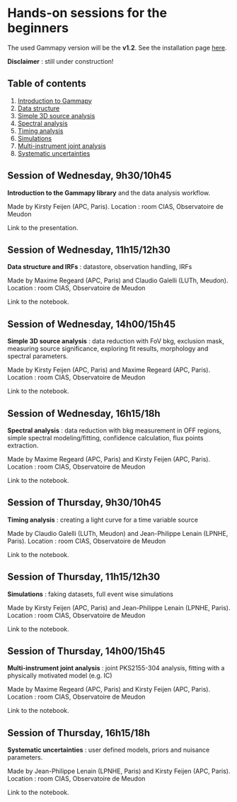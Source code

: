 # Hands-on sessions for the beginners

The used Gammapy version will be the **v1.2**. See the installation page 
[here](https://docs.gammapy.org/1.2/getting-started/install.html).

**Disclaimer** : still under construction!

## Table of contents
1. [Introduction to Gammapy](#intro)
2. [Data structure](#data)
3. [Simple 3D source analysis](#tdana)
4. [Spectral analysis](#spec)
5. [Timing analysis](#time)
6. [Simulations](#simu)
7. [Multi-instrument joint analysis](#mia)
8. [Systematic uncertainties](#syst)

<a name="intro"></a>
## Session of Wednesday, 9h30/10h45
**Introduction to the Gammapy library** and the data analysis workflow.

Made by Kirsty Feijen (APC, Paris). Location : room CIAS, Observatoire de Meudon

Link to the presentation.

<a name="data"></a>
## Session of Wednesday, 11h15/12h30
**Data structure and IRFs** : datastore, observation handling, IRFs

Made by Maxime Regeard (APC, Paris) and Claudio Galelli (LUTh, Meudon). Location : room CIAS, Observatoire de Meudon

Link to the notebook.

<a name="tdana"></a>
## Session of Wednesday, 14h00/15h45
**Simple 3D source analysis** : data reduction with FoV bkg, exclusion mask, measuring source significance,
exploring fit results, morphology and spectral parameters.

Made by Kirsty Feijen (APC, Paris) and Maxime Regeard (APC, Paris). Location : room CIAS, Observatoire de Meudon

Link to the notebook.

<a name="spec"></a>
## Session of Wednesday, 16h15/18h
**Spectral analysis** : data reduction with bkg measurement in OFF regions, simple spectral 
modeling/fitting, confidence calculation, flux points extraction.

Made by Maxime Regeard (APC, Paris) and Kirsty Feijen (APC, Paris). Location : room CIAS, Observatoire de Meudon

Link to the notebook.

<a name="time"></a>
## Session of Thursday, 9h30/10h45
**Timing analysis** : creating a light curve for a time variable source

Made by Claudio Galelli (LUTh, Meudon) and Jean-Philippe Lenain (LPNHE, Paris). Location : room CIAS, Observatoire de Meudon

Link to the notebook.

<a name="simu"></a>
## Session of Thursday, 11h15/12h30
**Simulations** : faking datasets, full event wise simulations

Made by Kirsty Feijen (APC, Paris) and Jean-Philippe Lenain (LPNHE, Paris). Location : room CIAS, Observatoire de Meudon

Link to the notebook.

<a name="mia"></a>
## Session of Thursday, 14h00/15h45
**Multi-instrument joint analysis** : joint PKS2155-304 analysis, fitting with a physically motivated model 
(e.g. IC)

Made by Maxime Regeard (APC, Paris) and Kirsty Feijen (APC, Paris). Location : room CIAS, Observatoire de Meudon

Link to the notebook.

<a name="syst"></a>
## Session of Thursday, 16h15/18h
**Systematic uncertainties** : user defined models, priors and nuisance parameters. 

Made by Jean-Philippe Lenain (LPNHE, Paris) and Kirsty Feijen (APC, Paris). Location : room CIAS, Observatoire de Meudon

Link to the notebook.
